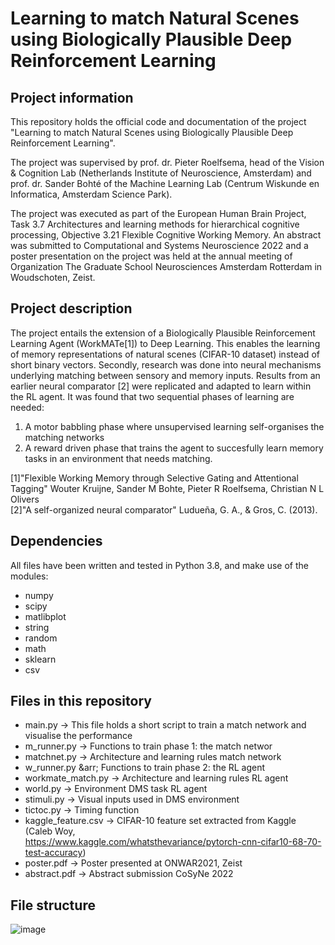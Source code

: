 # Learning to match Natural Scenes using Biologically Plausible Deep Reinforcement Learning

## Project information

This repository holds the official code and documentation of the project "Learning 
to match Natural Scenes using Biologically Plausible Deep Reinforcement Learning".

The project was supervised by prof. dr. Pieter Roelfsema, head of the 
Vision & Cognition Lab (Netherlands Institute of Neuroscience, Amsterdam) and
prof. dr. Sander Bohté of the Machine Learning Lab (Centrum Wiskunde en 
Informatica, Amsterdam Science Park).

The project was executed as part of the European Human Brain Project,
Task 3.7 Architectures and learning methods for hierarchical cognitive processing,
Objective 3.21 Flexible Cognitive Working Memory. An abstract was submitted
to Computational and Systems Neuroscience 2022 and a poster presentation on the 
project was held at the annual meeting of Organization The Graduate School 
Neurosciences Amsterdam Rotterdam in Woudschoten, Zeist. 

## Project description

The project entails the extension of a Biologically Plausible Reinforcement Learning
Agent (WorkMATe[1]) to Deep Learning. This enables the learning of memory representations
of natural scenes (CIFAR-10 dataset) instead of short binary vectors. Secondly, research
was done into neural mechanisms underlying matching between sensory and memory inputs.
Results from an earlier neural comparator [2] were replicated and adapted to learn
within the RL agent. It was found that two sequential phases of learning are needed: 
1) A motor babbling phase where unsupervised learning self-organises the matching networks
2) A reward driven phase that trains the agent to succesfully learn memory tasks
in an environment that needs matching. 

[1]"Flexible Working Memory through Selective Gating and Attentional Tagging"
Wouter Kruijne, Sander M Bohte, Pieter R Roelfsema, Christian N L Olivers
<br> [2]"A self-organized neural comparator"
Ludueña, G. A., & Gros, C. (2013). 

## Dependencies

All files have been written and tested in Python 3.8, and make use of the modules:
- numpy
- scipy 
- matlibplot
- string
- random
- math
- sklearn 
- csv 

## Files in this repository

- main.py &rarr; This file holds a short script to train a match network and visualise the performance
- m_runner.py &rarr; Functions to train phase 1: the match networ
- matchnet.py &rarr; Architecture and learning rules match network
- w_runner.py &arr; Functions to train phase 2: the RL agent 
- workmate_match.py &rarr; Architecture and learning rules RL agent
- world.py &rarr; Environment DMS task RL agent 				  		
- stimuli.py &rarr; Visual inputs used in DMS environment
- tictoc.py &rarr; Timing function
- kaggle_feature.csv &rarr; CIFAR-10 feature set extracted from Kaggle (Caleb Woy,	
https://www.kaggle.com/whatsthevariance/pytorch-cnn-cifar10-68-70-test-accuracy)
- poster.pdf &rarr; Poster presented at ONWAR2021, Zeist
- abstract.pdf &rarr; Abstract submission CoSyNe 2022

## File structure

![image](https://user-images.githubusercontent.com/71390417/145237082-9c3a523e-addf-4a85-b175-073e38b2f991.png)
